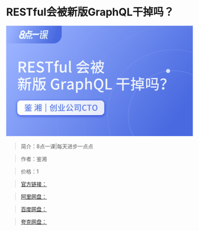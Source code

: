 # RESTful会被新版GraphQL干掉吗？

![img](../../assets/Cgp9HWEA2hGADhm9AAKK2ksrm08386.png)

> 简介：8点一课|每天进步一点点

> 作者：鉴湘

> 价格：1

> [官方链接：]()

> [阿里网盘：]()

> [百度网盘：]()

> [夸克网盘：]()
